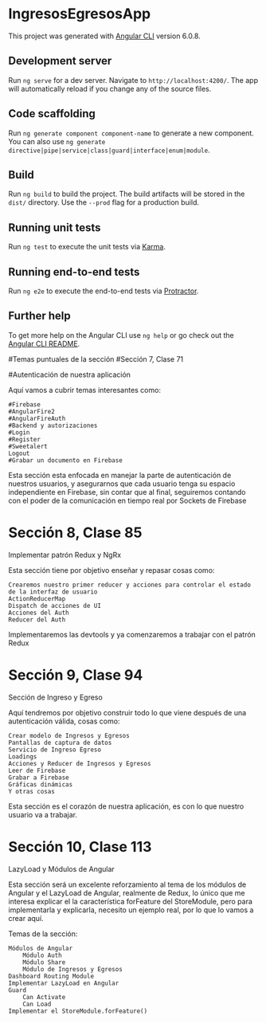 # IngresosEgresosApp

This project was generated with [Angular CLI](https://github.com/angular/angular-cli) version 6.0.8.

## Development server

Run `ng serve` for a dev server. Navigate to `http://localhost:4200/`. The app will automatically reload if you change any of the source files.

## Code scaffolding

Run `ng generate component component-name` to generate a new component. You can also use `ng generate directive|pipe|service|class|guard|interface|enum|module`.

## Build

Run `ng build` to build the project. The build artifacts will be stored in the `dist/` directory. Use the `--prod` flag for a production build.

## Running unit tests

Run `ng test` to execute the unit tests via [Karma](https://karma-runner.github.io).

## Running end-to-end tests

Run `ng e2e` to execute the end-to-end tests via [Protractor](http://www.protractortest.org/).

## Further help

To get more help on the Angular CLI use `ng help` or go check out the [Angular CLI README](https://github.com/angular/angular-cli/blob/master/README.md).


#Temas puntuales de la sección
#Sección 7, Clase 71

#Autenticación de nuestra aplicación

Aquí vamos a cubrir temas interesantes como:

    #Firebase
    #AngularFire2
    #AngularFireAuth
    #Backend y autorizaciones
    #Login
    #Register
    #Sweetalert
    Logout
    #Grabar un documento en Firebase

Esta sección esta enfocada en manejar la parte de autenticación de nuestros usuarios, y asegurarnos que cada usuario tenga su espacio independiente en Firebase, sin contar que al final, seguiremos contando con el poder de la comunicación en tiempo real por Sockets de Firebase


# Sección 8, Clase 85

Implementar patrón Redux y NgRx

Esta sección tiene por objetivo enseñar y repasar cosas como:

    Crearemos nuestro primer reducer y acciones para controlar el estado de la interfaz de usuario
    ActionReducerMap
    Dispatch de acciones de UI
    Acciones del Auth
    Reducer del Auth

Implementaremos las devtools y ya comenzaremos a trabajar con el patrón Redux


# Sección 9, Clase 94

Sección de Ingreso y Egreso

Aquí tendremos por objetivo construir todo lo que viene después de una autenticación válida, cosas como:

    Crear modelo de Ingresos y Egresos
    Pantallas de captura de datos
    Servicio de Ingreso Egreso
    Loadings
    Acciones y Reducer de Ingresos y Egresos
    Leer de Firebase
    Grabar a Firebase
    Gráficas dinámicas
    Y otras cosas

Esta sección es el corazón de nuestra aplicación, es con lo que nuestro usuario va a trabajar.

# Sección 10, Clase 113

LazyLoad y Módulos de Angular

Esta sección será un excelente reforzamiento al tema de los módulos de Angular y el LazyLoad de Angular, realmente de Redux, lo único que me interesa explicar el la característica forFeature del StoreModule, pero para implementarla y explicarla, necesito un ejemplo real, por lo que lo vamos a crear aquí.

Temas de la sección:

    Módulos de Angular
        Módulo Auth
        Módulo Share
        Módulo de Ingresos y Egresos
    Dashboard Routing Module
    Implementar LazyLoad en Angular
    Guard
        Can Activate
        Can Load
    Implementar el StoreModule.forFeature()